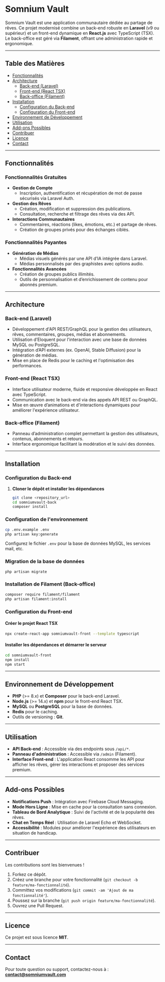 # Somnium Vault

Somnium Vault est une application communautaire dédiée au partage de rêves. Ce projet modernisé combine un back-end robuste en **Laravel** (v9 ou supérieur) et un front-end dynamique en **React.js** avec TypeScript (TSX). Le back-office est géré via **Filament**, offrant une administration rapide et ergonomique.

---

## Table des Matières

- [Fonctionnalités](#fonctionnalités)
- [Architecture](#architecture)
  - [Back-end (Laravel)](#back-end-laravel)
  - [Front-end (React TSX)](#front-end-react-tsx)
  - [Back-office (Filament)](#back-office-filament)
- [Installation](#installation)
  - [Configuration du Back-end](#configuration-du-back-end)
  - [Configuration du Front-end](#configuration-du-front-end)
- [Environnement de Développement](#environnement-de-développement)
- [Utilisation](#utilisation)
- [Add-ons Possibles](#add-ons-possibles)
- [Contribuer](#contribuer)
- [Licence](#licence)
- [Contact](#contact)

---

## Fonctionnalités

### Fonctionnalités Gratuites
- **Gestion de Compte**
  - Inscription, authentification et récupération de mot de passe sécurisés via Laravel Auth.
- **Gestion des Rêves**
  - Création, modification et suppression des publications.
  - Consultation, recherche et filtrage des rêves via des API.
- **Interactions Communautaires**
  - Commentaires, réactions (likes, émotions, etc.) et partage de rêves.
  - Création de groupes privés pour des échanges ciblés.

### Fonctionnalités Payantes
- **Génération de Médias**
  - Médias visuels générés par une API d’IA intégrée dans Laravel.
  - Médias personnalisés par des graphistes avec options audio.
- **Fonctionnalités Avancées**
  - Création de groupes publics illimités.
  - Outils de personnalisation et d’enrichissement de contenu pour abonnés premium.

---

## Architecture

### Back-end (Laravel)
- Développement d'API REST/GraphQL pour la gestion des utilisateurs, rêves, commentaires, groupes, médias et abonnements.
- Utilisation d’Eloquent pour l'interaction avec une base de données MySQL ou PostgreSQL.
- Intégration d’API externes (ex. OpenAI, Stable Diffusion) pour la génération de médias.
- Mise en place de Redis pour le caching et l'optimisation des performances.

### Front-end (React TSX)
- Interface utilisateur moderne, fluide et responsive développée en React avec TypeScript.
- Communication avec le back-end via des appels API REST ou GraphQL.
- Mise en œuvre d’animations et d'interactions dynamiques pour améliorer l'expérience utilisateur.

### Back-office (Filament)
- Panneau d’administration complet permettant la gestion des utilisateurs, contenus, abonnements et retours.
- Interface ergonomique facilitant la modération et le suivi des données.

---

## Installation

### Configuration du Back-end
1. **Cloner le dépôt et installer les dépendances**
   ```bash
   git clone <repository_url>
   cd somniumvault-back
   composer install

### Configuration de l'environnement

```bash
cp .env.example .env
php artisan key:generate
```

Configurez le fichier `.env` pour la base de données MySQL, les services mail, etc.

### Migration de la base de données

```bash
php artisan migrate
```

### Installation de Filament (Back-office)

```bash
composer require filament/filament
php artisan filament:install
```

### Configuration du Front-end

#### Créer le projet React TSX

```bash
npx create-react-app somniumvault-front --template typescript
```

#### Installer les dépendances et démarrer le serveur

```bash
cd somniumvault-front
npm install
npm start
```

---

## Environnement de Développement

- **PHP** (>= 8.x) et **Composer** pour le back-end Laravel.
- **Node.js** (>= 14.x) et **npm** pour le front-end React TSX.
- **MySQL** ou **PostgreSQL** pour la base de données.
- **Redis** pour le caching.
- Outils de versioning : **Git**.

---

## Utilisation

- **API Back-end** : Accessible via des endpoints sous `/api/*`.
- **Panneau d'administration** : Accessible via `/admin` (Filament).
- **Interface Front-end** : L'application React consomme les API pour afficher les rêves, gérer les interactions et proposer des services premium.

---

## Add-ons Possibles

- **Notifications Push** : Intégration avec Firebase Cloud Messaging.
- **Mode Hors Ligne** : Mise en cache pour la consultation sans connexion.
- **Tableau de Bord Analytique** : Suivi de l'activité et de la popularité des rêves.
- **Chat en Temps Réel** : Utilisation de Laravel Echo et WebSocket.
- **Accessibilité** : Modules pour améliorer l'expérience des utilisateurs en situation de handicap.

---

## Contribuer

Les contributions sont les bienvenues !

1. Forkez ce dépôt.
2. Créez une branche pour votre fonctionnalité (`git checkout -b feature/ma-fonctionnalité`).
3. Committez vos modifications (`git commit -am 'Ajout de ma fonctionnalité'`).
4. Poussez sur la branche (`git push origin feature/ma-fonctionnalité`).
5. Ouvrez une Pull Request.

---

## Licence

Ce projet est sous licence **MIT**.

---

## Contact

Pour toute question ou support, contactez-nous à :  
**contact@somniumvault.com**